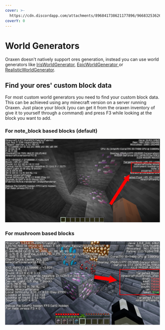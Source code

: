 ```yaml
---
cover: >-
  https://cdn.discordapp.com/attachments/896841738621177896/966832536263204914/unknown.png
coverY: 0
---
```


# World Generators

Oraxen doesn't natively support ores generation, instead you can use world generators like [IrisWorldGenerator](iris-world-generator.md), [EpicWorldGenerator ](https://www.spigotmc.org/resources/epicworldgenerator-1-14-1-15-2-support-all-update-aquatic-features.8067/)or [RealisticWorldGenerator](https://www.spigotmc.org/resources/realisticworldgenerator-1-8-8-1-16-x.15905/).&#x20;

## Find your ores' custom block data

For most custom world generators you need to find your custom block data. This can be achieved using any minecraft version on a server running Oraxen. Just place your block (you can get it from the oraxen inventory of give it to yourself through a command) and press F3 while looking at the block you want to add.

### For note\_block based blocks (default)

![A noteblock based custom block](<../../.gitbook/assets/image (2).png>)

### For mushroom based blocks

![A mushroom based custom block](../../.gitbook/assets/amethyst.png)

